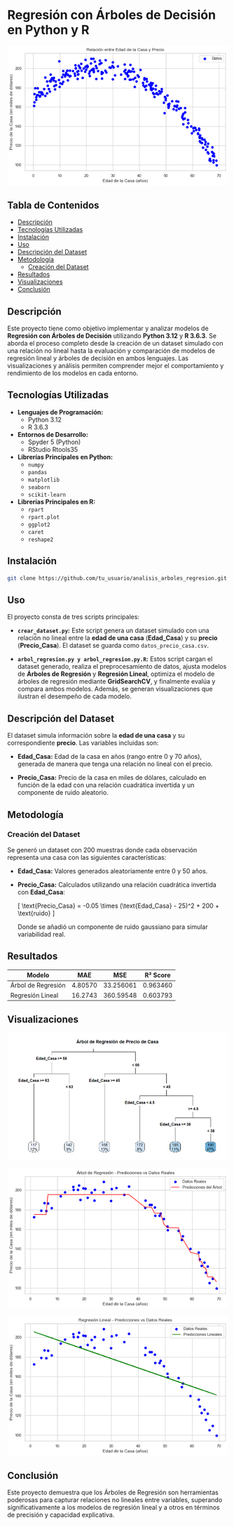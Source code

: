 # Regresión con Árboles de Decisión en Python y R
![Regresión con Árboles de Decisión Edad y Precio de viviendas](assets/relacion_edad_precio.png)
## Tabla de Contenidos

- [Descripción](#descripción)
- [Tecnologías Utilizadas](#tecnologías-utilizadas)
- [Instalación](#instalación)
- [Uso](#uso)
- [Descripción del Dataset](#descripción-del-dataset)
- [Metodología](#metodología)
  - [Creación del Dataset](#1-creación-del-dataset)
- [Resultados](#resultados)
- [Visualizaciones](#visualizaciones)
- [Conclusión](#conclusión)

## Descripción

Este proyecto tiene como objetivo implementar y analizar modelos de **Regresión con Árboles de Decisión** utilizando **Python 3.12** y **R 3.6.3**. Se aborda el proceso completo desde la creación de un dataset simulado con una relación no lineal hasta la evaluación y comparación de modelos de regresión lineal y árboles de decisión en ambos lenguajes. Las visualizaciones y análisis permiten comprender mejor el comportamiento y rendimiento de los modelos en cada entorno.

## Tecnologías Utilizadas

- **Lenguajes de Programación:**
  - Python 3.12
  - R 3.6.3
- **Entornos de Desarrollo:**
  - Spyder 5 (Python)
  - RStudio Rtools35
- **Librerías Principales en Python:**
  - `numpy`
  - `pandas`
  - `matplotlib`
  - `seaborn`
  - `scikit-learn`
- **Librerías Principales en R:**
  - `rpart`
  - `rpart.plot`
  - `ggplot2`
  - `caret`
  - `reshape2`

## Instalación

   ```bash
   git clone https://github.com/tu_usuario/analisis_arboles_regresion.git
   ```

## Uso

El proyecto consta de tres scripts principales:

- **`crear_dataset.py`:** Este script genera un dataset simulado con una relación no lineal entre la **edad de una casa** (**Edad_Casa**) y su **precio** (**Precio_Casa**). El dataset se guarda como `datos_precio_casa.csv`.

- **`arbol_regresion.py y arbol_regresion.py.R`:** Estos script cargan el dataset generado, realiza el preprocesamiento de datos, ajusta modelos de **Árboles de Regresión** y **Regresión Lineal**, optimiza el modelo de árboles de regresión mediante **GridSearchCV**, y finalmente evalúa y compara ambos modelos. Además, se generan visualizaciones que ilustran el desempeño de cada modelo.

## Descripción del Dataset

El dataset simula información sobre la **edad de una casa** y su correspondiente **precio**. Las variables incluidas son:

- **Edad_Casa:** Edad de la casa en años (rango entre 0 y 70 años), generada de manera que tenga una relación no lineal con el precio.
  
- **Precio_Casa:** Precio de la casa en miles de dólares, calculado en función de la edad con una relación cuadrática invertida y un componente de ruido aleatorio.

## Metodología

### Creación del Dataset

Se generó un dataset con 200 muestras donde cada observación representa una casa con las siguientes características:

- **Edad_Casa:** Valores generados aleatoriamente entre 0 y 50 años.
  
- **Precio_Casa:** Calculados utilizando una relación cuadrática invertida con **Edad_Casa**:
  
  \[
  \text{Precio\_Casa} = -0.05 \times (\text{Edad\_Casa} - 25)^2 + 200 + \text{ruido}
  \]
  
  Donde se añadió un componente de ruido gaussiano para simular variabilidad real.

## Resultados

| Modelo                 | MAE   | MSE    | R² Score |
|------------------------|---------|-----------|------------|
| Árbol de Regresión     | 4.80570 | 33.256061 | 0.963460   |
| Regresión Lineal       | 16.2743 | 360.59548 | 0.603793   |

## Visualizaciones
![Árbole de Decisión](assets/arbol.png)

![Árbol de Regresión - Predicciones vs Datos Reales](assets/arbol_regresion_pred_vs_real.png)

![Regresión Lineal - Predicciones vs Datos Reales](assets/regresion_lineal_pred_vs_real.png)

## Conclusión
Este proyecto demuestra que los Árboles de Regresión son herramientas poderosas para capturar relaciones no lineales entre variables, superando significativamente a los modelos de regresión lineal y a otros
en términos de precisión y capacidad explicativa.